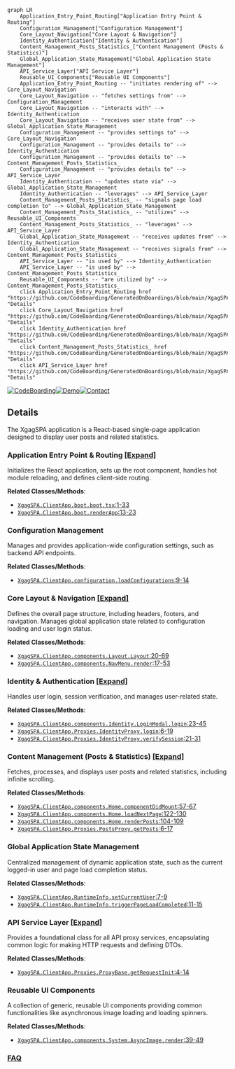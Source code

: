```mermaid
graph LR
    Application_Entry_Point_Routing["Application Entry Point & Routing"]
    Configuration_Management["Configuration Management"]
    Core_Layout_Navigation["Core Layout & Navigation"]
    Identity_Authentication["Identity & Authentication"]
    Content_Management_Posts_Statistics_["Content Management (Posts & Statistics)"]
    Global_Application_State_Management["Global Application State Management"]
    API_Service_Layer["API Service Layer"]
    Reusable_UI_Components["Reusable UI Components"]
    Application_Entry_Point_Routing -- "initiates rendering of" --> Core_Layout_Navigation
    Core_Layout_Navigation -- "fetches settings from" --> Configuration_Management
    Core_Layout_Navigation -- "interacts with" --> Identity_Authentication
    Core_Layout_Navigation -- "receives user state from" --> Global_Application_State_Management
    Configuration_Management -- "provides settings to" --> Core_Layout_Navigation
    Configuration_Management -- "provides details to" --> Identity_Authentication
    Configuration_Management -- "provides details to" --> Content_Management_Posts_Statistics_
    Configuration_Management -- "provides details to" --> API_Service_Layer
    Identity_Authentication -- "updates state via" --> Global_Application_State_Management
    Identity_Authentication -- "leverages" --> API_Service_Layer
    Content_Management_Posts_Statistics_ -- "signals page load completion to" --> Global_Application_State_Management
    Content_Management_Posts_Statistics_ -- "utilizes" --> Reusable_UI_Components
    Content_Management_Posts_Statistics_ -- "leverages" --> API_Service_Layer
    Global_Application_State_Management -- "receives updates from" --> Identity_Authentication
    Global_Application_State_Management -- "receives signals from" --> Content_Management_Posts_Statistics_
    API_Service_Layer -- "is used by" --> Identity_Authentication
    API_Service_Layer -- "is used by" --> Content_Management_Posts_Statistics_
    Reusable_UI_Components -- "are utilized by" --> Content_Management_Posts_Statistics_
    click Application_Entry_Point_Routing href "https://github.com/CodeBoarding/GeneratedOnBoardings/blob/main/XgagSPA/Application_Entry_Point_Routing.md" "Details"
    click Core_Layout_Navigation href "https://github.com/CodeBoarding/GeneratedOnBoardings/blob/main/XgagSPA/Core_Layout_Navigation.md" "Details"
    click Identity_Authentication href "https://github.com/CodeBoarding/GeneratedOnBoardings/blob/main/XgagSPA/Identity_Authentication.md" "Details"
    click Content_Management_Posts_Statistics_ href "https://github.com/CodeBoarding/GeneratedOnBoardings/blob/main/XgagSPA/Content_Management_Posts_Statistics_.md" "Details"
    click API_Service_Layer href "https://github.com/CodeBoarding/GeneratedOnBoardings/blob/main/XgagSPA/API_Service_Layer.md" "Details"
```

[![CodeBoarding](https://img.shields.io/badge/Generated%20by-CodeBoarding-9cf?style=flat-square)](https://github.com/CodeBoarding/CodeBoarding)[![Demo](https://img.shields.io/badge/Try%20our-Demo-blue?style=flat-square)](https://www.codeboarding.org/demo)[![Contact](https://img.shields.io/badge/Contact%20us%20-%20contact@codeboarding.org-lightgrey?style=flat-square)](mailto:contact@codeboarding.org)

## Details

The XgagSPA application is a React-based single-page application designed to display user posts and related statistics.

### Application Entry Point & Routing [[Expand]](./Application_Entry_Point_Routing.md)
Initializes the React application, sets up the root component, handles hot module reloading, and defines client-side routing.


**Related Classes/Methods**:

- <a href="https://github.com/DrNerf/XgagSPA/blob/master/XgagSPA/ClientApp/boot.tsx#L1-L33" target="_blank" rel="noopener noreferrer">`XgagSPA.ClientApp.boot.boot.tsx`:1-33</a>
- <a href="https://github.com/DrNerf/XgagSPA/blob/master/XgagSPA/ClientApp/boot.tsx#L13-L23" target="_blank" rel="noopener noreferrer">`XgagSPA.ClientApp.boot.renderApp`:13-23</a>


### Configuration Management
Manages and provides application-wide configuration settings, such as backend API endpoints.


**Related Classes/Methods**:

- <a href="https://github.com/DrNerf/XgagSPA/blob/master/XgagSPA/ClientApp/configuration.tsx#L9-L14" target="_blank" rel="noopener noreferrer">`XgagSPA.ClientApp.configuration.loadConfigurations`:9-14</a>


### Core Layout & Navigation [[Expand]](./Core_Layout_Navigation.md)
Defines the overall page structure, including headers, footers, and navigation. Manages global application state related to configuration loading and user login status.


**Related Classes/Methods**:

- <a href="https://github.com/DrNerf/XgagSPA/blob/master/XgagSPA/ClientApp/components/Layout.tsx#L20-L69" target="_blank" rel="noopener noreferrer">`XgagSPA.ClientApp.components.Layout.Layout`:20-69</a>
- <a href="https://github.com/DrNerf/XgagSPA/blob/master/XgagSPA/ClientApp/components/NavMenu.tsx#L17-L53" target="_blank" rel="noopener noreferrer">`XgagSPA.ClientApp.components.NavMenu.render`:17-53</a>


### Identity & Authentication [[Expand]](./Identity_Authentication.md)
Handles user login, session verification, and manages user-related state.


**Related Classes/Methods**:

- <a href="https://github.com/DrNerf/XgagSPA/blob/master/XgagSPA/ClientApp/components/Identity/LoginModal.tsx#L23-L45" target="_blank" rel="noopener noreferrer">`XgagSPA.ClientApp.components.Identity.LoginModal.login`:23-45</a>
- <a href="https://github.com/DrNerf/XgagSPA/blob/master/XgagSPA/ClientApp/Proxies/IdentityProxy.tsx#L6-L19" target="_blank" rel="noopener noreferrer">`XgagSPA.ClientApp.Proxies.IdentityProxy.login`:6-19</a>
- <a href="https://github.com/DrNerf/XgagSPA/blob/master/XgagSPA/ClientApp/Proxies/IdentityProxy.tsx#L21-L31" target="_blank" rel="noopener noreferrer">`XgagSPA.ClientApp.Proxies.IdentityProxy.verifySession`:21-31</a>


### Content Management (Posts & Statistics) [[Expand]](./Content_Management_Posts_Statistics_.md)
Fetches, processes, and displays user posts and related statistics, including infinite scrolling.


**Related Classes/Methods**:

- <a href="https://github.com/DrNerf/XgagSPA/blob/master/XgagSPA/ClientApp/components/Home.tsx#L57-L67" target="_blank" rel="noopener noreferrer">`XgagSPA.ClientApp.components.Home.componentDidMount`:57-67</a>
- <a href="https://github.com/DrNerf/XgagSPA/blob/master/XgagSPA/ClientApp/components/Home.tsx#L122-L130" target="_blank" rel="noopener noreferrer">`XgagSPA.ClientApp.components.Home.loadNextPage`:122-130</a>
- <a href="https://github.com/DrNerf/XgagSPA/blob/master/XgagSPA/ClientApp/components/Home.tsx#L104-L109" target="_blank" rel="noopener noreferrer">`XgagSPA.ClientApp.components.Home.renderPosts`:104-109</a>
- <a href="https://github.com/DrNerf/XgagSPA/blob/master/XgagSPA/ClientApp/Proxies/PostsProxy.tsx#L6-L17" target="_blank" rel="noopener noreferrer">`XgagSPA.ClientApp.Proxies.PostsProxy.getPosts`:6-17</a>


### Global Application State Management
Centralized management of dynamic application state, such as the current logged-in user and page load completion status.


**Related Classes/Methods**:

- <a href="https://github.com/DrNerf/XgagSPA/blob/master/XgagSPA/ClientApp/RuntimeInfo.tsx#L7-L9" target="_blank" rel="noopener noreferrer">`XgagSPA.ClientApp.RuntimeInfo.setCurrentUser`:7-9</a>
- <a href="https://github.com/DrNerf/XgagSPA/blob/master/XgagSPA/ClientApp/RuntimeInfo.tsx#L11-L15" target="_blank" rel="noopener noreferrer">`XgagSPA.ClientApp.RuntimeInfo.triggerPageLoadCompleted`:11-15</a>


### API Service Layer [[Expand]](./API_Service_Layer.md)
Provides a foundational class for all API proxy services, encapsulating common logic for making HTTP requests and defining DTOs.


**Related Classes/Methods**:

- <a href="https://github.com/DrNerf/XgagSPA/blob/master/XgagSPA/ClientApp/Proxies/ProxyBase.tsx#L4-L14" target="_blank" rel="noopener noreferrer">`XgagSPA.ClientApp.Proxies.ProxyBase.getRequestInit`:4-14</a>


### Reusable UI Components
A collection of generic, reusable UI components providing common functionalities like asynchronous image loading and loading spinners.


**Related Classes/Methods**:

- <a href="https://github.com/DrNerf/XgagSPA/blob/master/XgagSPA/ClientApp/components/System/AsyncImage.tsx#L39-L49" target="_blank" rel="noopener noreferrer">`XgagSPA.ClientApp.components.System.AsyncImage.render`:39-49</a>




### [FAQ](https://github.com/CodeBoarding/GeneratedOnBoardings/tree/main?tab=readme-ov-file#faq)